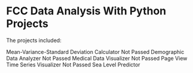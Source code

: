 # FCC Data Analysis With Python Projects

The projects included:

Mean-Variance-Standard Deviation Calculator
Not Passed
Demographic Data Analyzer
Not Passed
Medical Data Visualizer
Not Passed
Page View Time Series Visualizer
Not Passed
Sea Level Predictor


